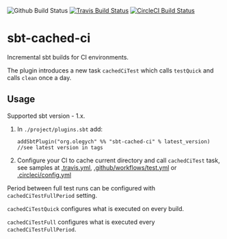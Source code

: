 ![Github Build Status](https://github.com/OlegYch/sbt-cached-ci/workflows/Continuous%20Integration/badge.svg)
[![Travis Build Status](https://travis-ci.com/OlegYch/sbt-cached-ci.svg?branch=master)](https://travis-ci.com/OlegYch/sbt-cached-ci)
[![CircleCI Build Status](https://circleci.com/gh/OlegYch/sbt-cached-ci.svg?style=svg)](https://circleci.com/gh/OlegYch/sbt-cached-ci)


# sbt-cached-ci

Incremental sbt builds for CI environments.

The plugin introduces a new task `cachedCiTest` which calls `testQuick` and calls `clean` once a day. 

## Usage

Supported sbt version - 1.x.

1. In `./project/plugins.sbt` add:
    ```
    addSbtPlugin("org.olegych" %% "sbt-cached-ci" % latest_version) //see latest version in tags
    ```
1. Configure your CI to cache current directory and call `cachedCiTest` task, see samples at [.travis.yml](.travis.yml), [.github/workflows/test.yml](.github/workflows/test.yml) or [.circleci/config.yml](.circleci/config.yml) 
 

Period between full test runs can be configured with `cachedCiTestFullPeriod` setting.

`cachedCiTestQuick` configures what is executed on every build.

`cachedCiTestFull` configures what is executed every `cachedCiTestFullPeriod`.